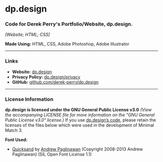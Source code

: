 # dp.design
### Code for Derek Perry's Portfolio/Website, dp.design.
_[Website; HTML; CSS]_

**Made Using:** HTML, CSS, Adobe Photoshop, Adobe Illustrator

---

### Links
- **Website:** [dp.design](https://dp.design "Visit Derek Perry's portfolio/website dp.design3")
- **Privacy Policy:** [dp.design/privacy](https://dp.design/privacy "Visit the privacy policy of Derek Perry's portfolio/website at dp.design/privacy")
- **GitHub:** [github.com/derek-perry/dp.design](https://github.com/derek-perry/dp.design "Visit the GitHub for Derek Perry's portfolio/website at github.com/derek-perry/dp.design")

---

### License Information
**dp.design is licensed under the GNU General Public License v3.0**
_(View the accompanying LICENSE file for more information on the "GNU General Public License v3.0" license.)_
If you use [dp.design’s code](https://github.com/derek-perry/dp.design "Visit the GitHub for Derek Perry's portfolio/website at github.com/derek-perry/dp.design"), please retain the licenses of the files below which were used in the development of Minimal Match 3.

**Font Used:**
- [Quicksand](https://github.com/andrew-paglinawan/QuicksandFamily "View the Quicksand font by Andrew Paglinawan on GitHub") by [Andrew Paglinawan](https://github.com/andrew-paglinawan) (Copyright 2008-2013 Andrew Paglinawan) (SIL Open Font License 1.1)
